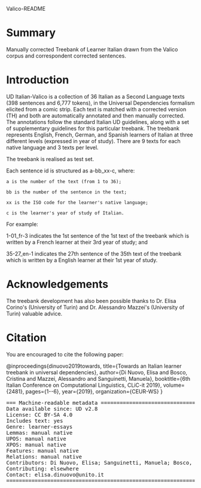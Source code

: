 Valico-README

# Summary
Manually corrected Treebank of Learner Italian drawn from the Valico corpus and correspondent corrected sentences.

# Introduction

UD Italian-Valico is a collection of 36 Italian as a Second Language texts (398 sentences and 6,777 tokens), in the Universal Dependencies formalism elicited from a comic strip. Each text is matched with a corrected version (TH) and both are automatically annotated and then manually corrected. The annotations follow the standard Italian UD guidelines, along with a set of supplementary guidelines for this particular treebank. The treebank represents English, French, German, and Spanish learners of Italian at three different levels (expressed in year of study). There are 9 texts for each native language and 3 texts per level.

The treebank is realised as test set. 

Each sentence id is structured as a-bb_xx-c, where:

	a is the number of the text (from 1 to 36);

	bb is the number of the sentence in the text;

	xx is the ISO code for the learner's native language;

	c is the learner's year of study of Italian.

For example:

1-01_fr-3 indicates the 1st sentence of the 1st text of the treebank which is written by a French learner at their 3rd year of study; and

35-27_en-1 indicates the 27th sentence of the 35th text of the treebank which is written by a English learner at their 1st year of study.

# Acknowledgements

The treebank development has also been possible thanks to Dr. Elisa Corino's (University of Turin) and Dr. Alessandro Mazzei's (University of Turin) valuable advice.

# Citation

You are encouraged to cite the following paper:

@inproceedings{dinuovo2019towards,
  title={Towards an Italian learner treebank in universal dependencies},
  author={Di Nuovo, Elisa and Bosco, Cristina and Mazzei, Alessandro and Sanguinetti, Manuela},
  booktitle={6th Italian Conference on Computational Linguistics, CLiC-it 2019},
  volume={2481},
  pages={1--6},
  year={2019},
  organization={CEUR-WS}
}

<pre>
=== Machine-readable metadata ================================
Data available since: UD v2.8
License: CC BY-SA 4.0
Includes text: yes
Genre: learner-essays
Lemmas: manual native
UPOS: manual native
XPOS: manual native
Features: manual native
Relations: manual native
Contributors: Di Nuovo, Elisa; Sanguinetti, Manuela; Bosco, Cristina
Contributing: elsewhere
Contact: elisa.dinuovo@unito.it
===============================================================================
</pre>